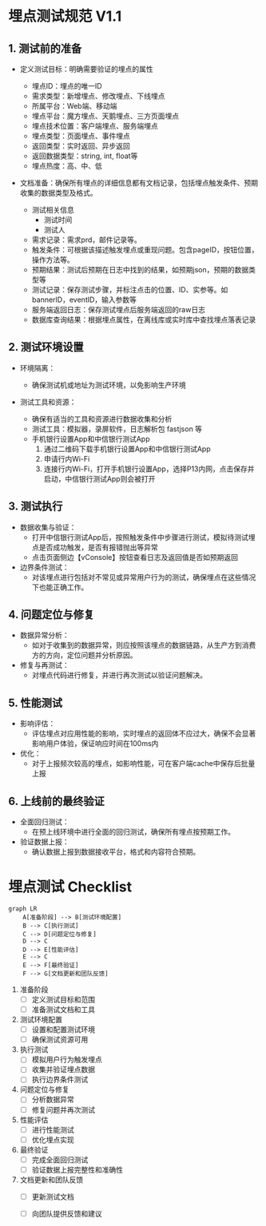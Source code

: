 # 埋点测试规范 V1.1

## 1. 测试前的准备

- 定义测试目标：明确需要验证的埋点的属性
    - 埋点ID：埋点的唯一ID
    - 需求类型：新增埋点、修改埋点、下线埋点
    - 所属平台：Web端、移动端
    - 埋点平台：魔方埋点、天鹅埋点、三方页面埋点
    - 埋点技术位置：客户端埋点、服务端埋点
    - 埋点类型：页面埋点、事件埋点
    - 返回类型：实时返回、异步返回
    - 返回数据类型：string, int, float等
    - 埋点热度：高、中、低

- 文档准备：确保所有埋点的详细信息都有文档记录，包括埋点触发条件、预期收集的数据类型及格式。
    - 测试相关信息
        - 测试时间
        - 测试人
    - 需求记录：需求prd，邮件记录等。
    - 触发条件：可根据该描述触发埋点或重现问题。包含pageID，按钮位置，操作方法等。
    - 预期结果：测试后预期在日志中找到的结果，如预期json，预期的数据类型等
    - 测试记录：保存测试步骤，并标注点击的位置、ID、实参等。如bannerID，eventID，输入参数等
    - 服务端返回日志：保存测试埋点后服务端返回的raw日志
    - 数据库查询结果：根据埋点属性，在离线库或实时库中查找埋点落表记录

## 2. 测试环境设置

- 环境隔离：
    - 确保测试机或地址为测试环境，以免影响生产环境

- 测试工具和资源：
    - 确保有适当的工具和资源进行数据收集和分析
    - 测试工具：模拟器，录屏软件，日志解析包 fastjson 等
    - 手机银行设置App和中信银行测试App
        1. 通过二维码下载手机银行设置App和中信银行测试App
        2. 申请行内Wi-Fi
        3. 连接行内Wi-Fi，打开手机银行设置App，选择P13内网，点击保存并启动，中信银行测试App则会被打开

## 3. 测试执行

- 数据收集与验证：
    - 打开中信银行测试App后，按照触发条件中步骤进行测试，模拟待测试埋点是否成功触发，是否有报错抛出等异常
    - 点击页面侧边【vConsole】按钮查看日志及返回值是否如预期返回
- 边界条件测试：
    - 对该埋点进行包括对不常见或异常用户行为的测试，确保埋点在这些情况下也能正确工作。

## 4. 问题定位与修复

- 数据异常分析：
    - 如对于收集到的数据异常，则应按照该埋点的数据链路，从生产方到消费方的方向，定位问题并分析原因。
- 修复与再测试：
    - 对埋点代码进行修复，并进行再次测试以验证问题解决。

## 5. 性能测试

- 影响评估：
    - 评估埋点对应用性能的影响，实时埋点的返回体不应过大，确保不会显著影响用户体验，保证响应时间在100ms内
- 优化：
    - 对于上报频次较高的埋点，如影响性能，可在客户端cache中保存后批量上报

## 6. 上线前的最终验证

- 全面回归测试：
    - 在预上线环境中进行全面的回归测试，确保所有埋点按预期工作。
- 验证数据上报：
    - 确认数据上报到数据接收平台，格式和内容符合预期。

# 埋点测试 Checklist

``` mermaid
graph LR
    A[准备阶段] --> B[测试环境配置]
    B --> C[执行测试]
    C --> D[问题定位与修复]
    D --> C
    D --> E[性能评估]
    E --> C
    E --> F[最终验证]
    F --> G[文档更新和团队反馈]
```

1. 准备阶段
    - [ ] 定义测试目标和范围
    - [ ] 准备测试文档和工具

2. 测试环境配置
    - [ ] 设置和配置测试环境
    - [ ] 确保测试资源可用

3. 执行测试
    - [ ] 模拟用户行为触发埋点
    - [ ] 收集并验证埋点数据
    - [ ] 执行边界条件测试

4. 问题定位与修复
    - [ ] 分析数据异常
    - [ ] 修复问题并再次测试

5. 性能评估
    - [ ] 进行性能测试
    - [ ] 优化埋点实现

6. 最终验证
    - [ ] 完成全面回归测试
    - [ ] 验证数据上报完整性和准确性

7. 文档更新和团队反馈
    - [ ] 更新测试文档
    - [ ] 向团队提供反馈和建议

